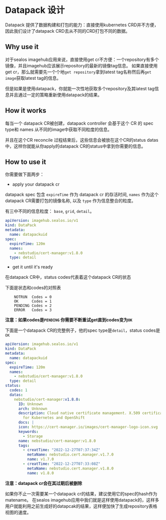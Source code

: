 # Datapack 设计

Datapack 提供了数据构建和打包的能力：直接使用kubernetes CRD并不方便，因此我们设计了datapack CRD去从不同的CRD打包不同的数据。

## Why use it

对于sealos imagehub应用来说，直接使用get cr不方便：一个repository有多个镜像，并且imagehub应该展示repository的最新的镜像tag信息。
如果直接使用get cr，那么就需要先一个个地`get repository`拿到latest tag名称然后再`get image`获取latest tag的信息。

但是如果是使用datapack，你就能一次性地获取多个repository及其latest tag信息并且通过一定的策略重新使用datapack的结果。

## How it works

每当一个 datapack CR被创建，datapack controller 会基于这个 CR 的 spec type和 names 从不同的image中获取不同粒度的信息。

并且在这个CR reconcile 过程结束后，这些信息会被放在这个CR的status datas中，这样你就能从你apply的datapack
CR的status中拿到你需要的信息。

## How to use it

你需要做下面两步：

- apply your datapack cr

datapack spec 包含 `expireTime` 作为 datapack cr 的存活时间, `names` 作为这个 datapack CR需要打包的镜像名称, 以及 `type`
作为信息整合的粒度。

有三中不同的信息粒度： `base`, `grid`, `detail`。

```yaml
apiVersion: imagehub.sealos.io/v1
kind: DataPack
metadata:
  name: datapackuid
spec:
  expireTime: 120m
  names:
    - nebstudio/cert-manager:v1.8.0
  type: detail
```

- get it until it's ready

在datapack CR中，status codes代表着这个datapack CR的状态

下面是状态和codes的对照表

```
	NOTRUN  Codes = 0
	OK      Codes = 1
	PENDING Codes = 2
	ERROR   Codes = 3
```

**注意：如果codes是`PENDING` 你需要不断重试get直到codes变为`OK`**

下面是一个datapack CR的完整例子，他的spec type是`detail`，status codes是`OK`

```yaml
apiVersion: imagehub.sealos.io/v1
kind: DataPack
metadata:
  name: datapackuid
spec:
  expireTime: 120m
  names:
    - nebstudio/cert-manager:v1.8.0
  type: detail
status:
  codes: 1
  datas:
    nebstudio/cert-manager:v1.8.0:
      ID: Unknown
      arch: Unknown
      description: Cloud native certificate management. X.509 certificate management
        for Kubernetes and OpenShift
      docs: |
      icon: https://cert-manager.io/images/cert-manager-logo-icon.svg
      keywords:
        - Storage
      name: nebstudio/cert-manager:v1.8.0
      tags:
        - creatTime: "2022-12-27T07:37:34Z"
          metaName: nebstudio.cert.manager.v1.7.0
          name: v1.7.0
        - creatTime: "2022-12-27T07:33:08Z"
          metaName: nebstudio.cert.manager.v1.8.0
          name: v1.8.0
```

**注意：datapack cr会在其过期后被删除**

如果你不止一次需要某一个datapack cr的结果，建议使用它的spec的hash作为matename。
在sealos imagehub应用中我们就是这样使用datapack的，这样多用户就能利用之前生成好的datapcak的结果，这样便加快了生成repository表格视图的速度。
